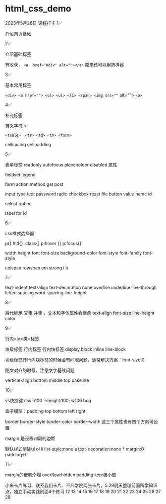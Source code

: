# html_css_demo

2023年5月26日
课程打卡
1✅

介绍网页基础

2✅

介绍基础标签

有收获， `<a  href="#div" alt=""></a>`	原来还可以用选择器

3✅

基本常用标签

`<div> <a href=""> <ol> <ul> <li> <span> <img src=""` alt="">  `<p>`

4✅

补充标签

转义字符   &gt;

`<table>  <tr> <td> <th> <form>`

cellspcing cellpadding

5✅

表单标签   readonly  autofocus  placeholder  disabled 属性

fieldset legend

form action  method  get post

input  type  text password  radio checkbox  reset  file  button   value name  id

select option

label  for  id

6✅

css样式选择器

p{}  #id{}  .class{}  p:hover {}  p:focus{}

width  height  font   font-size  background-color   font-style  font-family  font-style

colspan rowspan   em  strong  i   b

7✅

text-indent	text-align	    text-decoration  none   overline underline  line-through  letter-spacing  word-spacing  line-height

8✅

后代继承   交集   并集    ，文本和字体属性会继承    text-align    font-size  line-height  color

9✅

行内>id>类>标签

块级标签   行内标签   行内块标签  display    block  inline   line-block

块级标签转行内块标签的时候会有间隙问题，通常解决方案：font-size:0

图文对齐的时候，注意文字基线问题

vertical-align  bottom middle  top  baseline

10✅

vs快捷键   css   h100 ->height:100;   w100    bcg

盒子模型：padding   top  bottom  left   right

border border-style  border-color border-width 这三个属性也有四个方向可设置

margin 是设置四周的边距

默认样式清除ul ol li  list-style:none    a   text-decoration:none    *  margin:0 padding:0

11✅

margin的嵌套崩塌  overflow:hidden    padding-top:极小值

小米卡片练习、联系我们卡片、不凡学院两张卡片，5.29明天整理前面所学知识点，独立手动实践前面4个练习
12
13
14
15
16
17
18
19
20
21
22
23
24
25
26
27
28
